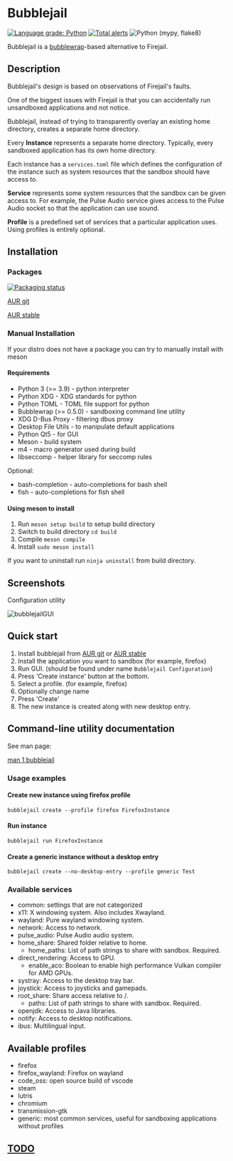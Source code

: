 # Bubblejail

[![Language grade: Python](https://img.shields.io/lgtm/grade/python/g/igo95862/bubblejail.svg?logo=lgtm&logoWidth=18)](https://lgtm.com/projects/g/igo95862/bubblejail/context:python)
[![Total alerts](https://img.shields.io/lgtm/alerts/g/igo95862/bubblejail.svg?logo=lgtm&logoWidth=18)](https://lgtm.com/projects/g/igo95862/bubblejail/alerts/)
![Python (mypy, flake8)](https://github.com/igo95862/bubblejail/workflows/Python%20(mypy,%20flake8)/badge.svg)

Bubblejail is a [bubblewrap](https://github.com/containers/bubblewrap)-based alternative to Firejail.

## Description

Bubblejail's design is based on observations of Firejail's faults.

One of the biggest issues with Firejail is that you can accidentally run unsandboxed applications and not notice.

Bubblejail, instead of trying to transparently overlay an existing home directory, creates a separate home directory.

Every **Instance** represents a separate home directory. Typically, every sandboxed application has its own home directory.

Each instance has a `services.toml` file which defines the configuration of the instance such as system resources that the sandbox should have access to.

**Service** represents some system resources that the sandbox can be given access to. For example, the Pulse Audio service gives access to the Pulse Audio socket so that the application can use sound.

**Profile** is a predefined set of services that a particular application uses. Using profiles is entirely optional.

## Installation

### Packages

[![Packaging status](https://repology.org/badge/vertical-allrepos/bubblejail.svg)](https://repology.org/project/bubblejail/versions)

[AUR git](https://aur.archlinux.org/packages/bubblejail-git/)

[AUR stable](https://aur.archlinux.org/packages/bubblejail/)

### Manual Installation

If your distro does not have a package you can try to manually install with meson

#### Requirements

* Python 3 (>= 3.9) - python interpreter
* Python XDG - XDG standards for python
* Python TOML -  TOML file support for python
* Bubblewrap (>= 0.5.0) - sandboxing command line utility
* XDG D-Bus Proxy - filtering dbus proxy
* Desktop File Utils - to manipulate default applications
* Python Qt5 - for GUI
* Meson - build system
* m4 - macro generator used during build
* libseccomp - helper library for seccomp rules

Optional:

* bash-completion - auto-completions for bash shell
* fish - auto-completions for fish shell

#### Using meson to install

1. Run `meson setup build` to setup build directory
1. Switch to build directory `cd build`
1. Compile `meson compile`
1. Install `sudo meson install`

If you want to uninstall run `ninja uninstall` from build directory.

## Screenshots

Configuration utility

![bubblejailGUI](https://user-images.githubusercontent.com/8576552/107064385-58c50780-67d3-11eb-9399-45e3f565acd3.png)

## Quick start

1. Install bubblejail from [AUR git](https://aur.archlinux.org/packages/bubblejail-git/) or [AUR stable](https://aur.archlinux.org/packages/bubblejail/)
1. Install the application you want to sandbox (for example, firefox)
1. Run GUI. (should be found under name `Bubblejail Configuration`)
1. Press 'Create instance' button at the bottom.
1. Select a profile. (for example, firefox)
1. Optionally change name
1. Press 'Create'
1. The new instance is created along with new desktop entry.

## Command-line utility documentation

See man page:

[man 1 bubblejail](https://github.com/igo95862/bubblejail/blob/master/docs/man/bubblejail.rst)

### Usage examples

#### Create new instance using firefox profile

`bubblejail create --profile firefox FirefoxInstance`

#### Run instance

`bubblejail run FirefoxInstance`

#### Create a generic instance without a desktop entry

`bubblejail create --no-desktop-entry --profile generic Test`

### Available services

* common: settings that are not categorized
* x11: X windowing system. Also includes Xwayland.
* wayland: Pure wayland windowing system.
* network: Access to network.
* pulse_audio: Pulse Audio audio system.
* home_share: Shared folder relative to home.
    * home_paths: List of path strings to share with sandbox. Required.
* direct_rendering: Access to GPU.
    * enable_aco: Boolean to enable high performance Vulkan compiler for AMD GPUs.
* systray: Access to the desktop tray bar.
* joystick: Access to joysticks and gamepads.
* root_share: Share access relative to /.
    * paths: List of path strings to share with sandbox. Required.
* openjdk: Access to Java libraries.
* notify: Access to desktop notifications.
* ibus: Multilingual input.

## Available profiles

* firefox
* firefox_wayland: Firefox on wayland
* code_oss: open source build of vscode
* steam
* lutris
* chromium
* transmission-gtk
* generic: most common services, useful for sandboxing applications without profiles

## [TODO](https://github.com/igo95862/bubblejail/blob/master/docs/TODO.md)
